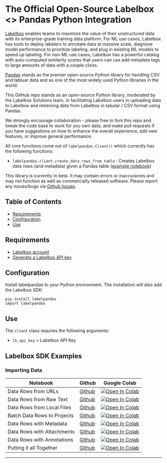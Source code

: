 # The Official Open-Source Labelbox <> Pandas Python Integration

[Labelbox](https://labelbox.com/) enables teams to maximize the value of their unstructured data with its enterprise-grade training data platform. For ML use cases, Labelbox has tools to deploy labelers to annotate data at massive scale, diagnose model performance to prioritize labeling, and plug in existing ML models to speed up labeling. For non-ML use cases, Labelbox has a powerful catalog with auto-computed similarity scores that users can use add metadata tags to large amounts of data with a couple clicks.

[Pandas](https://pandas.pydata.org/) stands as the premier open-source Python library for handling CSV and tabluar data and as one of the most widely used Python libraries in the world.

This GitHub repo stands as an open-source Python library, moderated by the Labelbox Solutions team, in facilitating Labelbox users in uploading data to Labelbox and retreiving data from Labelbox in tabular / CSV format using Pandas. 

We strongly encourage collaboration - please free to fork this repo and tweak the code base to work for you own data, and make pull requests if you have suggestions on how to enhance the overall experience, add new features, or improve general performance. 

All core functions come out of `labelpandas.Client()` which currently has the following functions:

- `labelpandas.client.create_data_rows_from_table` :   Creates Labelbox data rows (and metadata) given a Pandas table ([example notebook](https://github.com/Labelbox/labelpandas/blob/main/notebooks/create_data_rows_example.ipynb))

This library is currently in beta. It may contain errors or inaccuracies and may not function as well as commercially released software. Please report any issues/bugs via [Github Issues](https://github.com/Labelbox/labelpandas/issues).


## Table of Contents

* [Requirements](#requirements)
* [Configuration](#configuration)
* [Use](#Use)

## Requirements

* [Labelbox account](http://app.labelbox.com/)
* [Generate a Labelbox API key](https://labelbox.com/docs/api/getting-started#create_api_key)

## Configuration

Install labelpandas to your Python environment. The installation will also add the Labelbox SDK.

```
pip install labelpandas
import labelpandas
```

## Use

The `client` class requires the following arguments:
- `lb_api_key` = Labelbox API Key

## Labelbox SDK Examples

### Importing Data

|            Notebook            |  Github  |    Google Colab   |
| ------------------------------ | -------- | ----------------- |
| Data Rows from URLs            | [Github](notebooks/full-import.ipynb)  | [![Open In Colab](https://colab.research.google.com/assets/colab-badge.svg)](https://colab.research.google.com/drive/1Xg-kn6BaYRLl-F4bMJVVopLmgEyQRTTk) |
| Data Rows from Raw Text        | [Github](notebooks/full-import.ipynb)  | [![Open In Colab](https://colab.research.google.com/assets/colab-badge.svg)](https://colab.research.google.com/drive/1Xg-kn6BaYRLl-F4bMJVVopLmgEyQRTTk) |
| Data Rows from Local Files     | [Github](notebooks/full-import.ipynb)  | [![Open In Colab](https://colab.research.google.com/assets/colab-badge.svg)](https://colab.research.google.com/drive/1Xg-kn6BaYRLl-F4bMJVVopLmgEyQRTTk) |
| Batch Data Rows to Projects    | [Github](notebooks/full-import.ipynb)  | [![Open In Colab](https://colab.research.google.com/assets/colab-badge.svg)](https://colab.research.google.com/drive/1Xg-kn6BaYRLl-F4bMJVVopLmgEyQRTTk) |
| Data Rows with Metadata        | [Github](notebooks/full-import.ipynb)  | [![Open In Colab](https://colab.research.google.com/assets/colab-badge.svg)](https://colab.research.google.com/drive/1Xg-kn6BaYRLl-F4bMJVVopLmgEyQRTTk) |
| Data Rows with Attachments     | [Github](notebooks/full-import.ipynb)  | [![Open In Colab](https://colab.research.google.com/assets/colab-badge.svg)](https://colab.research.google.com/drive/1Xg-kn6BaYRLl-F4bMJVVopLmgEyQRTTk) |
| Data Rows with Annotations     | [Github](notebooks/full-import.ipynb)  | [![Open In Colab](https://colab.research.google.com/assets/colab-badge.svg)](https://colab.research.google.com/drive/1Xg-kn6BaYRLl-F4bMJVVopLmgEyQRTTk) |
| Putting it all Together        | [Github](notebooks/full-import.ipynb)  | [![Open In Colab](https://colab.research.google.com/assets/colab-badge.svg)](https://colab.research.google.com/drive/1Xg-kn6BaYRLl-F4bMJVVopLmgEyQRTTk) |
------
